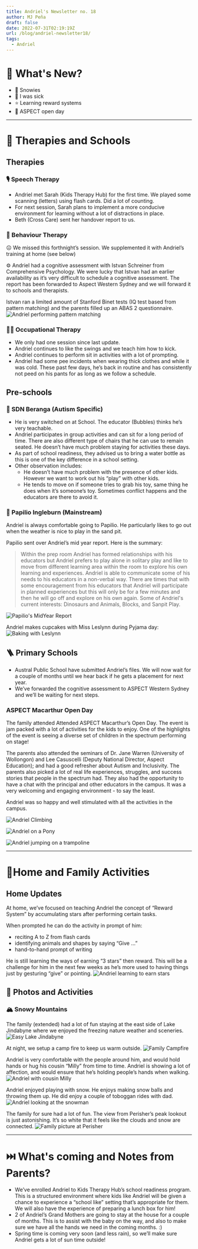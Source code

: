 ```yaml
---
title: Andriel's Newsletter no. 18
author: MJ Peña
draft: false
date: 2022-07-31T02:19:19Z
url: /blog/andriel-newsletter18/
tags:
  - Andriel
---
```


# 📰 What's New?

- 🗻 Snowies
- 🤧 I was sick
- ⭐️ Learning reward systems
- 🐴 ASPECT open day

---

# 🏫 Therapies and Schools

## Therapies

### 🎙 Speech Therapy

- Andriel met Sarah (Kids Therapy Hub) for the first time. We played some scanning (letters) using flash cards. Did a lot of counting.
- For next session, Sarah plans to implement a more conducive environment for learning without a lot of distractions in place.
- Beth (Cross Care) sent her handover report to us.

### 🧠 Behaviour Therapy

☹️ We missed this forthnight’s session. We supplemented it with Andriel’s training at home (see below)

⚙️ Andriel had a cognitive assessment with Istvan Schreiner from Comprehensive Psychology. We were lucky that Istvan had an earlier availability as it’s very difficult to schedule a cognitive assessment. The report has been forwarded to Aspect Western Sydney and we will forward it to schools and therapists.

Istvan ran a limited amount of Stanford Binet tests (IQ test based from pattern matching) and the parents filled up an ABAS 2 questionnaire.
![Andriel performing pattern matching](/2022/07/Andriel-Cognitive.png)

### 🚴‍♀️ Occupational Therapy

- We only had one session since last update.
- Andriel continues to like the swings and we teach him how to kick.
- Andriel continues to perform sit in activities with a lot of prompting.
- Andriel had some pee incidents when wearing thick clothes and while it was cold. These past few days, he’s back in routine and has consistently not peed on his pants for as long as we follow a schedule.

## Pre-schools

### 🌈 SDN Beranga (Autism Specific)

- He is very switched on at School. The educator (Bubbles) thinks he’s very teachable.
- Andriel participates in group activities and can sit for a long period of time. There are also different type of chairs that he can use to remain seated. He doesn’t have much problem staying for activities these days.
- As part of school readiness, they advised us to bring a water bottle as this is one of the key difference in a school setting.
- Other observation includes:
  - He doesn’t have much problem with the presence of other kids. However we want to work out his “play” with other kids.
  - He tends to move on if someone tries to grab his toy, same thing he does when it’s someone’s toy. Sometimes conflict happens and the educators are there to avoid it.

### 🦋 Papilio Ingleburn (Mainstream)

Andriel is always comfortable going to Papilio. He particularly likes to go out when the weather is nice to play in the sand pit.

Papilio sent over Andriel’s mid year report. Here is the summary:

> Within the prep room Andriel has formed relationships with his educators but Andriel prefers to play alone in solitary play and like to move from different learning area within the room to explore his own learning and experiences. Andriel is able to communicate some of his needs to his educators in a non-verbal way. There are times that with some encouragement from his educators that Andriel will participate in planned experiences but this will only be for a few minutes and then he will go off and explore on his own again. Some of Andriel's current interests: Dinosaurs and Animals, Blocks, and Sanpit Play.

![Papilio's MidYear Report](/2022/07/Andriel-Papilio-MidYearReport2022.png)

Andriel makes cupcakes with Miss Leslynn during Pyjama day:
![Baking with Leslynn](/2022/07/Andriel-Leslynn-Bake.png)

## 🪜 Primary Schools

- Austral Public School have submitted Andriel’s files. We will now wait for a couple of months until we hear back if he gets a placement for next year.
- We’ve forwarded the cognitive assessment to ASPECT Western Sydney and we’ll be waiting for next steps.

### ASPECT Macarthur Open Day

The family attended Attended ASPECT Macarthur’s Open Day. The event is jam packed with a lot of activities for the kids to enjoy. One of the highlights of the event is seeing a diverse set of children in the spectrum performing on stage!

The parents also attended the seminars of Dr. Jane Warren (University of Wollongon) and Lee Casuscelli (Deputy National Director, Aspect Education); and had a good refresher about Autism and Inclusivity. The parents also picked a lot of real life experiences, struggles, and success stories that people in the spectrum had. They also had the opportunity to have a chat with the principal and other educators in the campus. It was a very welcoming and engaging environment - to say the least.

Andriel was so happy and well stimulated with all the activities in the campus.

![Andriel Climbing](/2022/07/Andriel-Aspect-Climb.png)

![Andriel on a Pony](/2022/07/Andriel-Aspect-Horse.png)

![Andriel jumping on a trampoline](/2022/07/Andriel-Aspect-Jump.png)

---

# 🏡Home and Family Activities

## Home Updates

At home, we’ve focused on teaching Andriel the concept of “Reward System” by accumulating stars after performing certain tasks.

When prompted he can do the activity in prompt of him:

- reciting A to Z from flash cards
- identifying animals and shapes by saying “Give …”
- hand-to-hand prompt of writing

He is still learning the ways of earning “3 stars” then reward. This will be a challenge for him in the next few weeks as he’s more used to having things just by gesturing “give” or pointing.
![Andriel learning to earn stars](/2022/07/Andriel-3Star.png)

## 📸 Photos and Activities

### 🏔 Snowy Mountains

The family (extended) had a lot of fun staying at the east side of Lake Jindabyne where we enjoyed the freezing nature weather and sceneries.
![Easy Lake Jindabyne](/2022/07/Andriel-Jindabyne.png)

At night, we setup a camp fire to keep us warm outside.
![Family Campfire](/2022/07/Andriel-Family-CampFire.png)

Andriel is very comfortable with the people around him, and would hold hands or hug his cousin “Milly” from time to time. Andriel is showing a lot of affection, and would ensure that he’s holding people’s hands when walking.
![Andriel with cousin Milly](/2022/07/Andriel-Milly-Snowy.png)

Andriel enjoyed playing with snow. He enjoys making snow balls and throwing them up. He did enjoy a couple of toboggan rides with dad.
![Andriel looking at the snowman](/2022/07/Andriel-Snowman.png)

The family for sure had a lot of fun. The view from Perisher’s peak lookout is just astonishing. It’s so white that it feels like the clouds and snow are connected.
![Family picture at Perisher](/2022/07/Andriel-Snowy-Family.png)

---

# ⏭️ What's coming and Notes from Parents?

- We’ve enrolled Andriel to Kids Therapy Hub’s school readiness program. This is a structured environment where kids like Andriel will be given a chance to experience a “school like” setting that’s appropriate for them. We will also have the experience of preparing a lunch box for him!
- 2 of Andriel’s Grand Mothers are going to stay at the house for a couple of months. This is to assist with the baby on the way, and also to make sure we have all the hands we need in the coming months. :)
- Spring time is coming very soon (and less rain), so we’ll make sure Andriel gets a lot of sun time outside!
